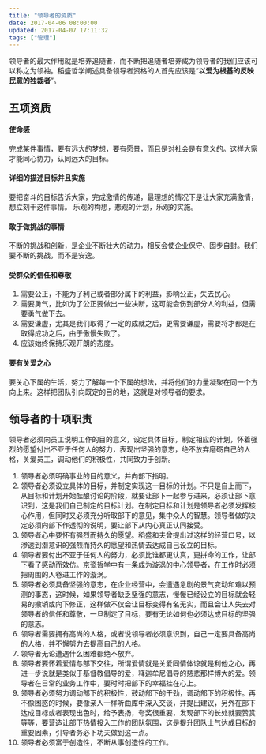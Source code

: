 ```yaml
---
title: "领导者的资质"
date: 2017-04-06 08:00:00
updated: 2017-04-07 17:11:32
tags: ["管理"]
---
```

领导者的最大作用就是培养追随者，而不断把追随者培养成为领导者的我们应该可以称之为领袖。稻盛哲学阐述具备领导者资格的人首先应该是“**以爱为根基的反映民意的独裁者**”。

## 五项资质

#### 使命感
完成某件事情，要有远大的梦想，要有愿景，而且是对社会是有意义的。这样大家才能同心协力，认同远大的目标。

#### 详细的描述目标并且实施
要把奋斗的目标告诉大家，完成激情的传递，最理想的情况下是让大家充满激情，想立刻干这件事情。
乐观的构想，悲观的计划，乐观的实施。

#### 敢于做挑战的事情
不断的挑战和创新，是企业不断壮大的动力，相反会使企业保守、固步自封。我们要不断的挑战，而不是安逸。

#### 受群众的信任和尊敬
1. 需要公正，不能为了利己或者部分属下的利益，影响公正，失去民心。
2. 需要勇气，比如为了公正要做出一些决断，这可能会伤到部分人的利益，但需要勇气做下去。
3. 需要谦虚，尤其是我们取得了一定的成就之后，更需要谦虚，需要将才都是在取得成功之后，由于傲慢失败了。
4. 应该始终保持乐观开朗的态度。

#### 要有关爱之心
要关心下属的生活，努力了解每一个下属的想法，并将他们的力量凝聚在同一个方向上来。这样把团队引向既定的目的地，这就是对领导者的要求。

## 领导者的十项职责
领导者必须向员工说明工作的目的意义，设定具体目标，制定相应的计划，怀着强烈的愿望付出不亚于任何人的努力，表现出坚强的意志，绝不放弃磨砺自己的人格，关爱员工，调动他们的积极性，共同致力于创新。
1. 领导者必须明确事业的目的意义，并向部下指明。
1. 领导者必须设立具体的目标，并制定实现这一目标的计划。不只是自上而下，从目标和计划开始酝酿讨论的阶段，就要让部下一起参与进来，必须让部下意识到，这是我们自己制定的目标计划。在制定目标和计划是领导者必须发挥核心作用，但同时又必须充分听取部下的意见，集中众人的智慧。领导者做的决定必须向部下作透彻的说明，要让部下从内心真正认同接受。
1. 领导者心中要怀有强烈而持久的愿望。稻盛和夫曾提出过这样的经营口号，以渗透到潜意识的强烈而持久的愿望和热情去达成自己设立的目标。
1. 领导者要付出不亚于任何人的努力，必须比谁都更认真，更拼命的工作，让部下看了感动而效仿。京瓷哲学中有一条成为漩涡的中心领导者，在工作时必须把周围的人卷进工作的漩涡。
1. 领导者必须具备坚强的意志，在企业经营中，会遭遇急剧的景气变动和难以预测的事态，这时候，如果领导者缺乏坚强的意志，慢慢已经设立的目标就会轻易的撤销或向下修正，这样做不仅会让目标变得有名无实，而且会让人失去对领导者的信任和尊敬，一旦制定了目标，要有无论如何也必须达成目标的坚强的意志。
1. 领导者需要拥有高尚的人格，或者说领导者必须意识到，自己一定要具备高尚的人格，并不懈努力去提高自己的人格。
1. 领导者无论遭遇什么困难都绝不放弃。
1. 领导者要怀着爱情与部下交往，所谓爱情就是关爱同情体谅就是利他之心，再进一步说就是类似于基督教倡导的爱，释迦牟尼倡导的慈悲那样博大的爱。领导者在日常的业务工作中，要时时把部下的幸福挂在心上。
1. 领导者必须努力调动部下的积极性，鼓动部下的干劲，调动部下的积极性。再不像困惑的时候，要像亲人一样听曲库中深入交谈，并提出建议，另外在部下达成目标或者表现出色时，给予表扬，夸奖很重要，发现部下的长处就要赞赏等等，要营造让部下热情投入工作的团队氛围，这是提升团队士气达成目标的重要因素，引导者务必下功夫做到这一点。
1. 领导者必须富于创造性，不断从事创造性的工作。